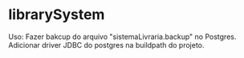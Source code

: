 # librarySystem

Uso:
Fazer bakcup do arquivo "sistemaLivraria.backup" no Postgres.
Adicionar driver JDBC do postgres na buildpath do projeto.
